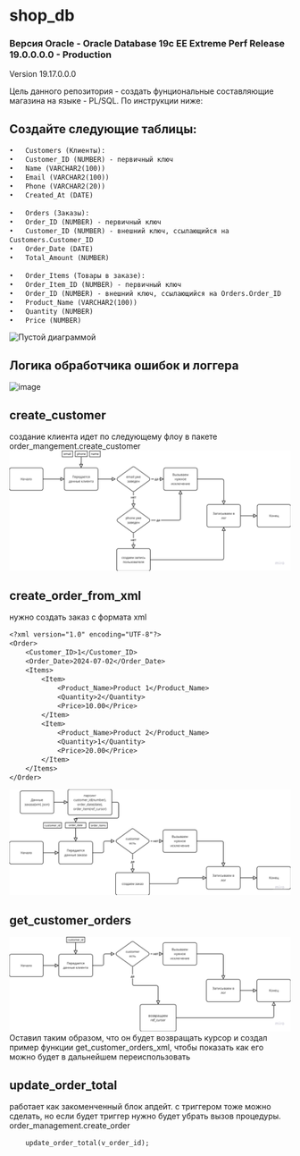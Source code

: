 # shop_db

### Версия Oracle - Oracle Database 19c EE Extreme Perf Release 19.0.0.0.0 - Production
Version 19.17.0.0.0

Цель данного репозитория - создать фунциональные составляющие магазина на языке - PL/SQL. По инструкции ниже:

## Создайте следующие таблицы:
	•	Customers (Клиенты):
	•	Customer_ID (NUMBER) - первичный ключ
	•	Name (VARCHAR2(100))
	•	Email (VARCHAR2(100))
	•	Phone (VARCHAR2(20))
	•	Created_At (DATE)
 
	•	Orders (Заказы):
	•	Order_ID (NUMBER) - первичный ключ
	•	Customer_ID (NUMBER) - внешний ключ, ссылающийся на Customers.Customer_ID
	•	Order_Date (DATE)
	•	Total_Amount (NUMBER)
 
	•	Order_Items (Товары в заказе):
	•	Order_Item_ID (NUMBER) - первичный ключ
	•	Order_ID (NUMBER) - внешний ключ, ссылающийся на Orders.Order_ID
	•	Product_Name (VARCHAR2(100))
	•	Quantity (NUMBER)
	•	Price (NUMBER)
 ![Пустой диаграммой](https://github.com/user-attachments/assets/f413c676-215b-46ae-9259-f1105db63c3f)

## Логика обработчика ошибок и логгера 
![image](https://github.com/user-attachments/assets/9e46deee-20b7-4471-a4fc-3674fbc38c8e)


## create_customer
создание клиента идет по следующему флоу в пакете order_mangement.create_customer
![alt text](assets/image.png)

## create_order_from_xml
нужно создать заказ с формата xml
```
<?xml version="1.0" encoding="UTF-8"?>
<Order>
    <Customer_ID>1</Customer_ID>
    <Order_Date>2024-07-02</Order_Date>
    <Items>
        <Item>
            <Product_Name>Product 1</Product_Name>
            <Quantity>2</Quantity>
            <Price>10.00</Price>
        </Item>
        <Item>
            <Product_Name>Product 2</Product_Name>
            <Quantity>1</Quantity>
            <Price>20.00</Price>
        </Item>
    </Items>
</Order>
```

![alt text](assets/image-1.png)

## get_customer_orders
![alt text](assets/image-2.png)
Оставил таким образом, что он будет возвращать курсор и создал пример функции get_customer_orders_xml, чтобы показать как его можно будет в дальнейшем переиспользовать

## update_order_total

работает как закоменченный блок апдейт. с триггером тоже можно сделать, но если будет триггер нужно будет убрать вызов процедуры. order_management.create_order

```
    update_order_total(v_order_id);
```


